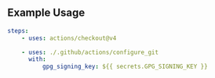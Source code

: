 ## Example Usage

```yaml
steps:
    - uses: actions/checkout@v4

    - uses: ./.github/actions/configure_git
      with:
          gpg_signing_key: ${{ secrets.GPG_SIGNING_KEY }}
```
